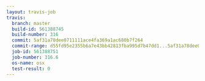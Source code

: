 ```yaml
---
layout: travis-job
travis:
  branch: master
  build-id: 561388745
  build-number: 316
  commit: 5af31a78dee0711111ace4fa369a1ac680b7f264
  commit-range: d55fd95e2355b6a7e43bb42813fba995d7b47dd1...5af31a78dee0711111ace4fa369a1ac680b7f264
  job-id: 561388751
  job-number: 316.6
  os-name: osx
  test-result: 0
---
```

